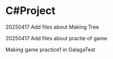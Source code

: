 # C#Project
<p class >20250417 Add files about Making Tree</p>
<p class>20250417 Add files about practie of game</p>
<p class> Making game practice1 in GalagaTest</p>
